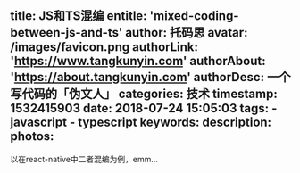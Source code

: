 title: JS和TS混编
entitle: 'mixed-coding-between-js-and-ts'
author: 托码思
avatar: /images/favicon.png
authorLink: 'https://www.tangkunyin.com'
authorAbout: 'https://about.tangkunyin.com'
authorDesc: 一个写代码的「伪文人」
categories: 技术
timestamp: 1532415903
date: 2018-07-24 15:05:03
tags:
    - javascript
    - typescript
keywords:
description:
photos:
---

以在react-native中二者混编为例，emm...

